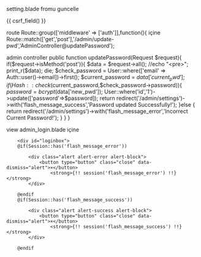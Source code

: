 
setting.blade fromu guncelle
<form class="form-horizontal" method="post" action="{{ url('/admin/update-pwd') }}" name="password_validate" id="password_validate" novalidate="novalidate">{{ csrf_field() }}

route
Route::group(['middleware' => ['auth']],function(){
	içine
	Route::match(['get','post'],'/admin/update-pwd','AdminController@updatePassword');

	
admin controller
	public function updatePassword(Request $request){
        if($request->isMethod('post')){
            $data = $request->all();
            //echo "<pre>"; print_r($data); die;
            $check_password = User::where(['email' => Auth::user()->email])->first();
            $current_password = $data['current_pwd'];
            if(Hash::check($current_password,$check_password->password)){
                $password = bcrypt($data['new_pwd']);
                User::where('id','1')->update(['password'=>$password]);
                return redirect('/admin/settings')->with('flash_message_success','Password updated Successfully!');
            }else {
                return redirect('/admin/settings')->with('flash_message_error','Incorrect Current Password!');
            }
        }
    }


view  admin_login.blade içine

        <div id="loginbox"> 
        @if(Session::has('flash_message_error'))
			
            <div class="alert alert-error alert-block">
                <button type="button" class="close" data-dismiss="alert">×</button> 
                    <strong>{!! session('flash_message_error') !!}</strong>
            </div>
			
        @endif   
        @if(Session::has('flash_message_success'))
			
            <div class="alert alert-success alert-block">
                <button type="button" class="close" data-dismiss="alert">×</button> 
                    <strong>{!! session('flash_message_success') !!}</strong>
            </div>
			
        @endif  





